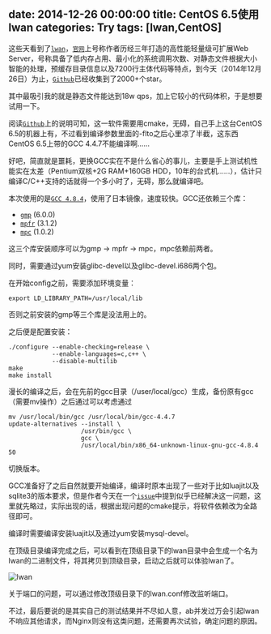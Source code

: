 date: 2014-12-26 00:00:00
title: CentOS 6.5使用lwan
categories: Try
tags: [lwan,CentOS]
---

这些天看到了[`lwan`][1]，[`官网`][1]上号称作者历经三年打造的高性能轻量级可扩展Web Server，号称具备了低内存占用、最小化的系统调用次数、对静态文件根据大小智能的处理，预缓存目录信息以及7200行主体代码等特点，到今天（2014年12月26日）为止，[`Github`][2]已经收集到了2000+个star。

其中最吸引我的就是静态文件能达到18w qps，加上它较小的代码体积，于是想要试用一下。

<!-- more -->

阅读[`Github`][2]上的说明可知，这一软件需要用cmake，无碍，自己手上这台CentOS 6.5的机器上有，不过看到编译参数里面的-flto之后心里凉了半截，这东西CentOS 6.5上带的GCC 4.4.7不能编译啊……

好吧，简直就是噩耗，更换GCC实在不是什么省心的事儿，主要是手上测试机性能实在太差（Pentium双核+2G RAM+160GB HDD，10年的台式机……），估计只编译C/C++支持的话就得一个多小时了，无碍，那么就编译吧。

本次使用的是[`GCC 4.8.4`][3]，使用了日本镜像，速度较快。GCC还依赖三个库：

+ [`gmp`][4] (6.0.0)
+ [`mpfr`][5] (3.1.2)
+ [`mpc`][6] (1.0.2)

这三个库安装顺序可以为gmp -> mpfr -> mpc，mpc依赖前两者。

同时，需要通过yum安装glibc-devel以及glibc-devel.i686两个包。

在开始config之前，需要添加环境变量：

```
export LD_LIBRARY_PATH=/usr/local/lib
```

否则之前安装的gmp等三个库是没法用上的。

之后便是配置安装：

```
./configure --enable-checking=release \
            --enable-languages=c,c++ \
            --disable-multilib
make
make install
```

漫长的编译之后，会在先前的gcc目录（/user/local/gcc）生成，备份原有gcc（需要mv操作）之后通过可以考虑通过

```
mv /usr/local/bin/gcc /usr/local/bin/gcc-4.4.7
update-alternatives --install \
                    /usr/bin/gcc \
                    gcc \
                    /usr/local/bin/x86_64-unknown-linux-gnu-gcc-4.8.4 50
```

切换版本。

GCC准备好了之后自然就要开始编译，编译时原本出现了一些对于比如luajit以及sqlite3的版本要求，但是作者今天在一个[`issue`][7]中提到似乎已经解决这一问题，这里就先略过，实际出现的话，根据出现问题的cmake提示，将软件依赖改为全路径即可。

编译时需要编译安装luajit以及通过yum安装mysql-devel。

在顶级目录编译完成之后，可以看到在顶级目录下的lwan目录中会生成一个名为lwan的二进制文件，将其拷贝到顶级目录，启动之后就可以体验lwan了。

![lwan][8]

关于端口的问题，可以通过修改顶级目录下的lwan.conf修改监听端口。

不过，最后要说的是其实自己的测试结果并不尽如人意，ab并发过万会引起lwan不响应其他请求，而Nginx则没有这类问题，还需要再次试验，确定问题的原因。

[1]: http://lwan.ws/
[2]: https://github.com/lpereira/lwan
[3]: http://ftp.tsukuba.wide.ad.jp/software/gcc/releases/gcc-4.8.4/
[4]: https://gmplib.org/#DOWNLOAD
[5]: http://www.mpfr.org/mpfr-current/#download
[6]: http://www.multiprecision.org/index.php?prog=mpc&page=download
[7]: https://github.com/lpereira/lwan/issues/75
[8]: https://blog.wislay.com/wp-content/uploads/2014/12/lwan_succ.jpg


